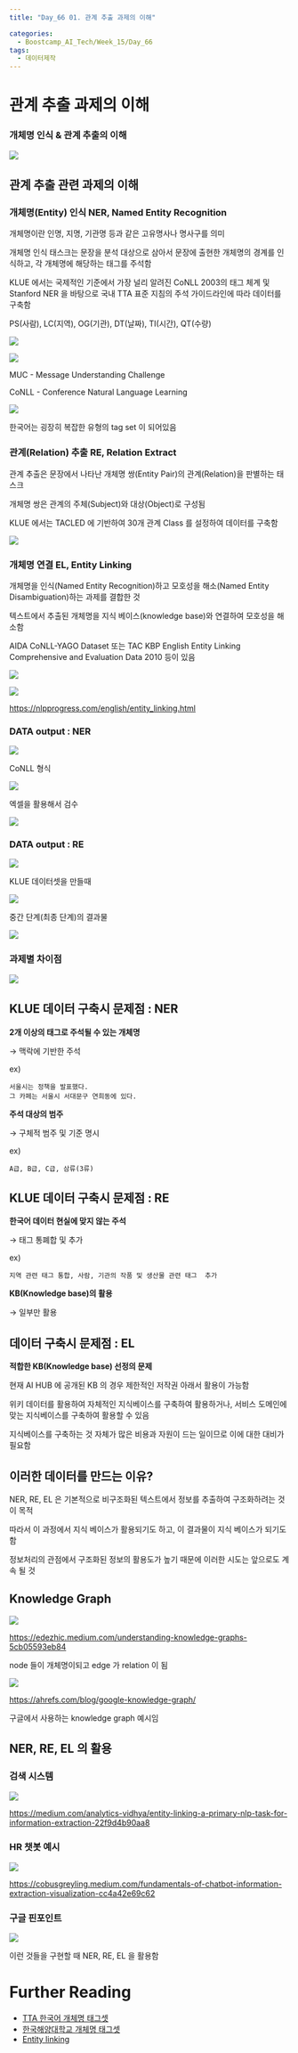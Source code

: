 ```yaml
---
title: "Day_66 01. 관계 추출 과제의 이해"

categories:
  - Boostcamp_AI_Tech/Week_15/Day_66
tags:
  - 데이터제작
---
```

  
# 관계 추출 과제의 이해

### 개체명 인식 & 관계 추출의 이해

![]({{site.url}}/assets/images/5a5f5877.png)

## 관계 추출 관련 과제의 이해

### 개체명(Entity) 인식 NER, Named Entity Recognition

개체명이란 인명, 지명, 기관명 등과 같은 고유명사나 명사구를 의미

개체명 인식 태스크는 문장을 분석 대상으로 삼아서 문장에 출현한 개체명의 경계를 인식하고, 각 개체명에 해당하는 태그를 주석함

KLUE 에서는 국제적인 기준에서 가장 널리 알려진 CoNLL 2003의 태그 체계 및 Stanford NER 을 바탕으로 국내 TTA 표준 지침의 주석 가이드라인에
따라 데이터를 구축함

PS(사람), LC(지역), OG(기관), DT(날짜), TI(시간), QT(수량)

![]({{site.url}}/assets/images/393a7e52.png)

![]({{site.url}}/assets/images/9c8b9add.png)

MUC - Message Understanding Challenge

CoNLL - Conference Natural Language Learning

![]({{site.url}}/assets/images/278051ab.png)

한국어는 굉장히 복잡한 유형의 tag set 이 되어있음

### 관계(Relation) 추출 RE, Relation Extract

관계 추출은 문장에서 나타난 개체명 쌍(Entity Pair)의 관계(Relation)을 판별하는 태스크

개체명 쌍은 관계의 주체(Subject)와 대상(Object)로 구성됨

KLUE 에서는 TACLED 에 기반하여 30개 관계 Class 를 설정하여 데이터를 구축함

![]({{site.url}}/assets/images/c71189bf.png)

### 개체명 연결 EL, Entity Linking

개체명을 인식(Named Entity Recognition)하고 모호성을 해소(Named Entity Disambiguation)하는 과제를 결합한 것

텍스트에서 추출된 개체명을 지식 베이스(knowledge base)와 연결하여 모호성을 해소함

AIDA CoNLL-YAGO Dataset 또는 TAC KBP English Entity Linking Comprehensive and Evaluation Data 2010 등이 있음

![]({{site.url}}/assets/images/2af25f6b.png)

![]({{site.url}}/assets/images/b4fddb2f.png)

https://nlpprogress.com/english/entity_linking.html

### DATA output : NER

![]({{site.url}}/assets/images/fa4f01a7.png)

CoNLL 형식

![]({{site.url}}/assets/images/b2e4a3b1.png)

엑셀을 활용해서 검수

![]({{site.url}}/assets/images/b2742a78.png)

### DATA output : RE

![]({{site.url}}/assets/images/6e820398.png)

KLUE 데이터셋을 만들때

![]({{site.url}}/assets/images/b171d4d0.png)

중간 단계(최종 단계)의 결과물

![]({{site.url}}/assets/images/c9560817.png)

### 과제별 차이점

![]({{site.url}}/assets/images/0b7620fa.png)

## KLUE 데이터 구축시 문제점 : NER

**2개 이상의 태그로 주석될 수 있는 개체명**

$\rightarrow$ 맥락에 기반한 주석

ex) 
    
    서울시는 정책을 발표했다.  
    그 카페는 서울시 서대문구 연희동에 있다.

**주석 대상의 범주**

$\rightarrow$ 구체적 범주 및 기준 명시

ex)

    A급, B급, C급, 삼류(3류)

## KLUE 데이터 구축시 문제점 : RE

**한국어 데이터 현실에 맞지 않는 주석**

$\rightarrow$ 태그 통폐합 및 추가

ex)

    지역 관련 태그 통합, 사람, 기관의 작품 및 생산물 관련 태그  추가

**KB(Knowledge base)의 활용**

$\rightarrow$ 일부만 활용

## 데이터 구축시 문제점 : EL

**적합한 KB(Knowledge base) 선정의 문제**

현재 AI HUB 에 공개된 KB 의 경우 제한적인 저작권 아래서 활용이 가능함

위키 데이터를 활용하여 자체적인 지식베이스를 구축하여 활용하거나, 서비스 도메인에 맞는 지식베이스를 구축하여 활용할 수 있음

지식베이스를 구축하는 것 자체가 많은 비용과 자원이 드는 일이므로 이에 대한 대비가 필요함

## 이러한 데이터를 만드는 이유?

NER, RE, EL 은 기본적으로 비구조화된 텍스트에서 정보를 추출하여 구조화하려는 것이 목적

따라서 이 과정에서 지식 베이스가 활용되기도 하고, 이 결과물이 지식 베이스가 되기도 함

정보처리의 관점에서 구조화된 정보의 활용도가 높기 때문에 이러한 시도는 앞으로도 계속 될 것

## Knowledge Graph

![]({{site.url}}/assets/images/06509521.png)

https://edezhic.medium.com/understanding-knowledge-graphs-5cb05593eb84

node 들이 개체명이되고 edge 가 relation 이 됨

![]({{site.url}}/assets/images/93b2eaa0.png)

https://ahrefs.com/blog/google-knowledge-graph/

구글에서 사용하는 knowledge graph 예시임

## NER, RE, EL 의 활용

### 검색 시스템

![]({{site.url}}/assets/images/885a46bc.png)

https://medium.com/analytics-vidhya/entity-linking-a-primary-nlp-task-for-information-extraction-22f9d4b90aa8

### HR 챗봇 예시

![]({{site.url}}/assets/images/781b3e20.png)

https://cobusgreyling.medium.com/fundamentals-of-chatbot-information-extraction-visualization-cc4a42e69c62

### 구글 핀포인트

![]({{site.url}}/assets/images/ab7b6dea.png)

이런 것들을 구현할 때 NER, RE, EL 을 활용함


# Further Reading

- [TTA 한국어 개체명 태그셋](https://committee.tta.or.kr/data/standard_view.jsp?nowPage=2&pk_num=TTAK.KO-10.0852&commit_code=PG606)
- [한국해양대학교 개체명 태그셋](https://github.com/kmounlp/NER/blob/master/NER%20Guideline%20(ver%201.0).pdf)
- [Entity linking](https://en.wikipedia.org/wiki/Entity_linking)













